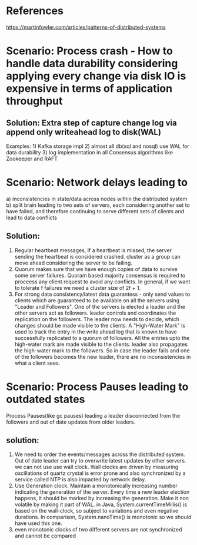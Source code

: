 # References
https://martinfowler.com/articles/patterns-of-distributed-systems

# Scenario: Process crash - How to handle data durability considering applying every change via disk IO is expensive in terms of application throughput
## Solution: Extra step of capture change log via append only writeahead log to disk(WAL)
Examples: 
	1) Kafka storage impl
	2) almost all db(sql and nosql) use WAL for data durability
	3) log implementation in all Consensus algorithms like Zookeeper and RAFT

# Scenario: Network delays leading to 
a) inconsistencies in state/data across nodes within the distributed system 
b) split brain leading to two sets of servers, each considering another set to have failed, and therefore continuing to serve different sets of clients and lead to data conflicts

## Solution: 
1. Regular heartbeat messages,  If a heartbeat is missed, the server sending the heartbeat is considered crashed. cluster as a group can move ahead considering the server to be failing.
2. Quorum makes sure that we have enough copies of data to survive some server failures. Quoram based majority consensus is required to proceess any client request to avoid any conflicts. In general, if we want to tolerate f failures we need a cluster size of 2f + 1. 
3. For strong data consistency/latest data guarantess - only send values to clients which are guaranteed to be available on all the servers using "Leader and Followers". One of the servers is elected a leader and the other servers act as followers. leader controls and coordinates the replication on the followers. The leader now needs to decide, which changes should be made visible to the clients.  A "High-Water Mark" is used to track the entry in the write ahead log that is known to have successfully replicated to a quorum of followers. All the entries upto the high-water mark are made visible to the clients.  leader also propagates the high-water mark to the followers. So in case the leader fails and one of the followers becomes the new leader, there are no inconsistencies in what a client sees. 

# Scenario: Process Pauses leading to outdated states
Process Pauses(like gc pauses) leading a leader disconnected from the followers and out of date updates from older leaders. 

## solution:
1. We need to order the events/messages across the distributed system. Out of date leader can try to overwrite latest updates by other servers. we can not use use wall clock. Wall clocks are driven by measuring oscillations of quartz crystal is error prone and also synchronized by a service called NTP is also impacted by network delay. 
2. Use Generation clock. Maintain a monotonically increasing number indicating the generation of the server. Every time a new leader election happens, it should be marked by increasing the generation. Make it non volatile by making it part of WAL. in Java, System.currentTimeMillis() is based on the wall-clock, so subject to variations and even negative durations. In comparison, System.nanoTime() is monotonic so we should have used this one.
3. even monotonic clocks of two different servers are not synchronized and cannot be compared






